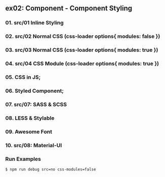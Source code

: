 ## ex02: Component - Component Styling

### 01. src/01 Inline Styling
### 02. src/02 Normal CSS (css-loader options{ modules: false })
### 03. src/03 Normal CSS (css-loader options{ modules: true })
### 04. src/04 CSS Module (css-loader options{ modules: true })
### 05. CSS in JS;
### 06. Styled Component;
### 07. src/07: SASS & SCSS
### 08. LESS & Stylable
### 09. Awesome Font
### 10. src/08: Material-UI

### Run Examples
```bash
$ npm run debug src=no css-modules=false
```